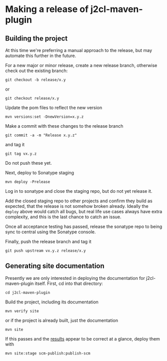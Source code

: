 # Making a release of j2cl-maven-plugin

## Building the project

At this time we're preferring a manual approach to the release, but may automate this further in the future. 

For a new major or minor release, create a new release branch, otherwise check out the existing branch:
```
git checkout -b release/x.y
```
or
```
git checkout release/x.y
```

Update the pom files to reflect the new version 
```
mvn versions:set -DnewVersion=x.y.z
```
Make a commit with these changes to the release branch
```
git commit -a -m "Release x.y.z"
```
and tag it
```
git tag vx.y.z
```
Do not push these yet.

Next, deploy to Sonatype staging
```
mvn deploy -Prelease
```

Log in to sonatype and close the staging repo, but do not yet release it.

Add the closed staging repo to other projects and confirm they build as expected, that the release is not somehow
broken already. Ideally the `deploy` above would catch all bugs, but real life use cases always have extra complexity,
and this is the last chance to catch an issue.

Once all acceptance testing has passed, release the sonatype repo to being sync to central using the Sonatype console.

Finally, push the release branch and tag it
```
git push upstream vx.y.z release/x.y
```

## Generating site documentation

Presently we are only interested in deploying the documentation for j2cl-maven-plugin itself. First, cd into that 
directory:

```
cd j2cl-maven-plugin
```

Build the project, including its documentation

```
mvn verify site
```

or if the project is already built, just the documentation

```
mvn site
```

If this passes and the [results](target/site) appear to be correct at a glance, deploy them with

```
mvn site:stage scm-publish:publish-scm
```